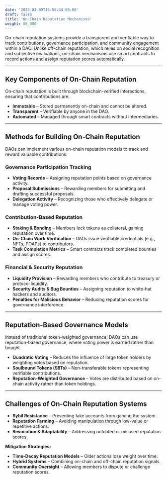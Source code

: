 ```yaml
---
date: '2025-03-09T16:55:34-03:00'
draft: false
title: 'On-Chain Reputation Mechanisms'
weight: 80_000
---
```


On-chain reputation systems provide a transparent and verifiable way to track contributions, governance participation, and community engagement within a DAO. Unlike off-chain reputation, which relies on social recognition and subjective evaluations, on-chain mechanisms use smart contracts to record actions and assign reputation scores automatically.

---

## **Key Components of On-Chain Reputation**  

On-chain reputation is built through blockchain-verified interactions, ensuring that contributions are:  
- **Immutable** – Stored permanently on-chain and cannot be altered.  
- **Transparent** – Verifiable by anyone in the DAO.  
- **Automated** – Managed through smart contracts without intermediaries.  

---

## **Methods for Building On-Chain Reputation**  

DAOs can implement various on-chain reputation models to track and reward valuable contributions:  

### **Governance Participation Tracking**  
- **Voting Records** – Assigning reputation points based on governance activity.  
- **Proposal Submissions** – Rewarding members for submitting and drafting successful proposals.  
- **Delegation Activity** – Recognizing those who effectively delegate or manage voting power.  

### **Contribution-Based Reputation**  
- **Staking & Bonding** – Members lock tokens as collateral, gaining reputation over time.  
- **On-Chain Work Verification** – DAOs issue verifiable credentials (e.g., NFTs, POAPs) to contributors.  
- **Task Completion Metrics** – Smart contracts track completed bounties and assign scores.  

### **Financial & Security Reputation**  
- **Liquidity Provision** – Rewarding members who contribute to treasury or protocol liquidity.  
- **Security Audits & Bug Bounties** – Assigning reputation to white-hat hackers and auditors.  
- **Penalties for Malicious Behavior** – Reducing reputation scores for governance interference.  

---

## **Reputation-Based Governance Models**  

Instead of traditional token-weighted governance, DAOs can use reputation-based governance, where voting power is earned rather than bought.  

- **Quadratic Voting** – Reduces the influence of large token holders by weighting votes based on reputation.  
- **Soulbound Tokens (SBTs)** – Non-transferable tokens representing verifiable contributions.  
- **Reputation-Weighted Governance** – Votes are distributed based on on-chain activity rather than token holdings.  

---

## **Challenges of On-Chain Reputation Systems**  

- **Sybil Resistance** – Preventing fake accounts from gaming the system.  
- **Reputation Farming** – Avoiding manipulation through low-value or repetitive actions.  
- **Revocation & Adaptability** – Addressing outdated or misused reputation scores.  

**Mitigation Strategies:**  
- **Time-Decay Reputation Models** – Older actions lose weight over time.  
- **Hybrid Systems** – Combining on-chain and off-chain reputation signals.  
- **Community Oversight** – Allowing members to dispute or challenge reputation scores.  

